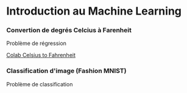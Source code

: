 # Introduction au Machine Learning

### Convertion de degrés Celcius à Farenheit

Problème de régression

[Colab Celsius to Fahrenheit](https://colab.research.google.com/github/Twoarms/workshop_python_machine-learning/blob/master/Parcours/2_Machine_Learning/Celcius_to_Farenheit.ipynb)

### Classification d'image (Fashion MNIST)

Problème de classification